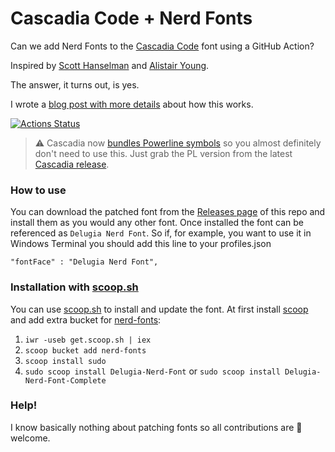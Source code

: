 # Cascadia Code + Nerd Fonts 
Can we add Nerd Fonts to the [Cascadia Code](https://github.com/microsoft/cascadia-code) font using a GitHub Action?

Inspired by [Scott Hanselman](https://www.hanselman.com/blog/PatchingTheNewCascadiaCodeToIncludePowerlineGlyphsAndOtherNerdFontsForTheWindowsTerminal.aspx) and [Alistair Young](https://github.com/microsoft/cascadia-code/issues/10?WT.mc_id=-blog-scottha#issuecomment-532969414).

The answer, it turns out, is yes.

I wrote a [blog post with more details](https://admcpr.com/2019/10/07/automating-the-patching-of-cascadia-code-to-include-nerd-fonts/) about how this works.

[![Actions Status](https://github.com/adam7/delugia-code/workflows/Generate%20Fonts/badge.svg)](https://github.com/adam7/delugia-code/actions)

> ⚠ Cascadia now [bundles Powerline symbols](https://github.com/microsoft/cascadia-code/issues/10) so you almost definitely don't need to use this. Just grab the PL version from the latest [Cascadia release](https://github.com/microsoft/cascadia-code/releases). 

### How to use
You can download the patched font from the [Releases page](https://github.com/adam7/delugia-code/releases) of this repo and install them as you would any other font. Once installed the font can be referenced as `Delugia Nerd Font`. So if, for example, you want to use it in Windows Terminal you should add this line to your profiles.json

`"fontFace" : "Delugia Nerd Font",`

### Installation with [scoop.sh](https://scoop.sh)
You can use [scoop.sh](https://scoop.sh) to install and update the font. At first install [scoop](https://github.com/lukesampson/scoop) and add extra bucket for [nerd-fonts](https://github.com/matthewjberger/scoop-nerd-fonts): 
1) `iwr -useb get.scoop.sh | iex`
2) `scoop bucket add nerd-fonts`
3) `scoop install sudo`
4) `sudo scoop install Delugia-Nerd-Font` or `sudo scoop install Delugia-Nerd-Font-Complete`

### Help!
I know basically nothing about patching fonts so all contributions are 🦸‍ welcome. 
